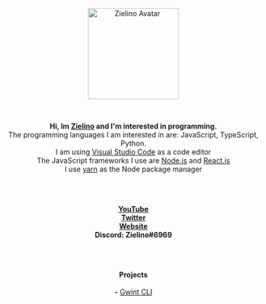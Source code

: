 <p align="center">
  <a href="https://Zielin0.ct8.pl/" target="_blank"><img src="https://Zielin0.ct8.pl/favicon.ico" width="180" alt="Zielino Avatar"></img></a>
</p>

<br />

<p align="center">
<strong>Hi, Im <a href="https://github.com/Zielin0/" target="_blank">Zielino</a> and I'm interested in programming.</strong>
<br />
<light>The programming languages I am interested in are: JavaScript, TypeScript, Python.</light>
<br />
<light>I am using <a href="https://code.visualstudio.com/" target="_blank">Visual Studio Code</a> as a code editor</light>
<br />
<light>
The JavaScript frameworks I use are
  <a href="https://nodejs.org/" target="_blank">Node.js</a>
  and
  <a href="https://github.com/facebook/react/" target="_blank">React.js</a>
</light>
<br />
<light>
  I use
  <a href="https://github.com/yarnpkg/yarn/" target="_blank">yarn</a>
  as the Node package manager
</light>
</p>

<br />
<br />

<p align="center">
<a href="https://www.youtube.com/channel/UCakn5eq0LuKV3CMdnAc2aig/" target="_blank"><strong>YouTube</strong></a>
<br />
<a href="https://twitter.com/theZielino/" target="_blank"><strong>Twitter</strong></a>
<br />
<a href="https://Zielin0.ct8.pl/"><strong>Website</strong></a>
<br />
<strong>Discord: Zielino#6969</strong>
</p>

<br />
<br />

<p align="center">
<strong>Projects</strong>
<br />
<br />
<strong>-</strong> <a href="https://github.com/Zielin0/Gwint-CLI" target="_blank">Gwint CLI</a>
</p>
